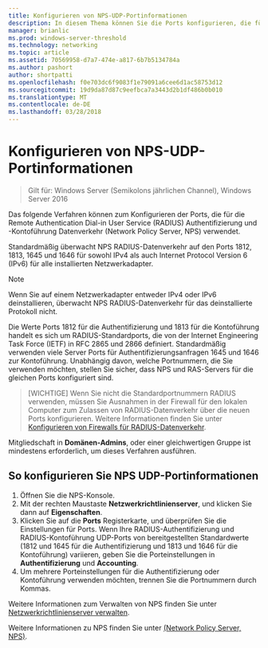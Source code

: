```yaml
---
title: Konfigurieren von NPS-UDP-Portinformationen
description: In diesem Thema können Sie die Ports konfigurieren, die für die Remote Authentication Dial-in User Service (RADIUS)-Authentifizierung und -Kontoführung Datenverkehr in Windows Server2016 (Network Policy Server, NPS) verwendet.
manager: brianlic
ms.prod: windows-server-threshold
ms.technology: networking
ms.topic: article
ms.assetid: 70569958-d7a7-474e-a817-6b7b5134784a
ms.author: pashort
author: shortpatti
ms.openlocfilehash: f0e703dc6f9083f1e79091a6cee6d1ac58753d12
ms.sourcegitcommit: 19d9da87d87c9eefbca7a3443d2b1df486b0b010
ms.translationtype: MT
ms.contentlocale: de-DE
ms.lasthandoff: 03/28/2018
---
```

# <a name="configure-nps-udp-port-information"></a>Konfigurieren von NPS-UDP-Portinformationen

>Gilt für: Windows Server (Semikolons jährlichen Channel), Windows Server 2016

Das folgende Verfahren können zum Konfigurieren der Ports, die für die Remote Authentication Dial-in User Service \(RADIUS\) Authentifizierung und -Kontoführung Datenverkehr (Network Policy Server, NPS) verwendet.

Standardmäßig überwacht NPS RADIUS-Datenverkehr auf den Ports 1812, 1813, 1645 und 1646 für sowohl IPv4 als auch Internet Protocol Version 6 \(IPv6\) für alle installierten Netzwerkadapter.

>[!NOTE]
>Wenn Sie auf einem Netzwerkadapter entweder IPv4 oder IPv6 deinstallieren, überwacht NPS RADIUS-Datenverkehr für das deinstallierte Protokoll nicht.

Die Werte Ports 1812 für die Authentifizierung und 1813 für die Kontoführung handelt es sich um RADIUS-Standardports, die von der Internet Engineering Task Force \(IETF\) in RFC 2865 und 2866 definiert. Standardmäßig verwenden viele Server Ports für Authentifizierungsanfragen 1645 und 1646 zur Kontoführung. Unabhängig davon, welche Portnummern, die Sie verwenden möchten, stellen Sie sicher, dass NPS und RAS-Servers für die gleichen Ports konfiguriert sind.

>[WICHTIGE] Wenn Sie nicht die Standardportnummern RADIUS verwenden, müssen Sie Ausnahmen in der Firewall für den lokalen Computer zum Zulassen von RADIUS-Datenverkehr über die neuen Ports konfigurieren. Weitere Informationen finden Sie unter [Konfigurieren von Firewalls für RADIUS-Datenverkehr](nps-firewalls-configure.md).

Mitgliedschaft in **Domänen-Admins**, oder einer gleichwertigen Gruppe ist mindestens erforderlich, um dieses Verfahren ausführen.

## <a name="to-configure-nps-udp-port-information"></a>So konfigurieren Sie NPS UDP-Portinformationen 

1. Öffnen Sie die NPS-Konsole.
2. Mit der rechten Maustaste **Netzwerkrichtlinienserver**, und klicken Sie dann auf **Eigenschaften**.
3. Klicken Sie auf die **Ports** Registerkarte, und überprüfen Sie die Einstellungen für Ports. Wenn Ihre RADIUS-Authentifizierung und RADIUS-Kontoführung UDP-Ports von bereitgestellten Standardwerte (1812 und 1645 für die Authentifizierung und 1813 und 1646 für die Kontoführung) variieren, geben Sie die Porteinstellungen in **Authentifizierung** und **Accounting**.
4. Um mehrere Porteinstellungen für die Authentifizierung oder Kontoführung verwenden möchten, trennen Sie die Portnummern durch Kommas.

Weitere Informationen zum Verwalten von NPS finden Sie unter [Netzwerkrichtlinienserver verwalten](nps-manage-top.md).

Weitere Informationen zu NPS finden Sie unter [(Network Policy Server, NPS)](nps-top.md).
